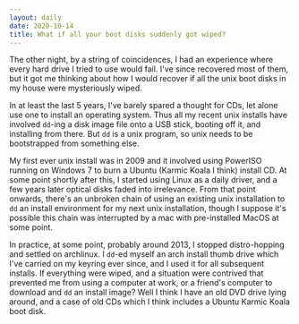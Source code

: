 ```yaml
---
layout: daily
date: 2020-10-14
title: What if all your boot disks suddenly got wiped?
---
```


The other night, by a string of coincidences, I had an experience where
every hard drive I tried to use would fail. I've since recovered most of
them, but it got me thinking about how I would recover if all the unix
boot disks in my house were mysteriously wiped.

In at least the last 5 years, I've barely spared a thought for CDs, let alone use
one to install an operating system. Thus all my recent unix installs have involved `dd`-ing
a disk image file onto a USB stick, booting off it, and installing from there.
But `dd` is a unix program, so unix needs to be bootstrapped from something else.

My first ever unix install was in 2009 and it
involved using PowerISO running on Windows 7 to burn a Ubuntu (Karmic Koala I think)
install CD. At some point shortly after this, I started using Linux as a daily driver,
and a few years later optical disks faded into irrelevance. From that point onwards,
there's an unbroken chain of using an existing unix installation to `dd` an install
environment for my next unix installation, though I suppose it's
possible this chain was interrupted
by a mac with pre-installed MacOS at some point.

In practice, at some point, probably around 2013, I stopped distro-hopping and
settled on archlinux. I `dd`-ed myself an arch install thumb drive which I've
carried on my keyring ever since, and I used it for all subsequent installs.
If everything were wiped, and a situation were contrived that prevented me from
using a computer at work, or a friend's computer to download and `dd` an install image?
Well I think I have an old DVD drive lying around, and a case of old CDs which I
think includes a Ubuntu Karmic Koala boot disk.

